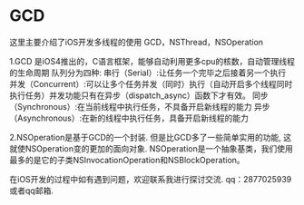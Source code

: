 # GCD

这里主要介绍了iOS开发多线程的使用
GCD，NSThread，NSOperation

1.GCD 是iOS4推出的，C语言框架，能够自动利用更多cpu的核数，自动管理线程的生命周期
队列分为四种:
串行（Serial）:让任务一个完毕之后接着另一个执行
并发（Concurrent）:可以让多个任务并发（同时）执行（自动开启多个线程同时执行任务）并发功能只有在异步（dispatch_async）函数下才有效。
同步（Synchronous）:在当前线程中执行任务，不具备开启新线程的能力
异步（Asynchronous）:在新的线程中执行任务，具备开启新线程的能力


2.NSOperation是基于GCD的一个封装. 但是比GCD多了一些简单实用的功能, 这就使NSOperation变的更加的面向对象.
NSOperation是一个抽象基类，我们使用最多的是它的子类NSInvocationOperation和NSBlockOperation。

在iOS开发的过程中如有遇到问题，欢迎联系我进行探讨交流.
qq：2877025939或者qq邮箱.

